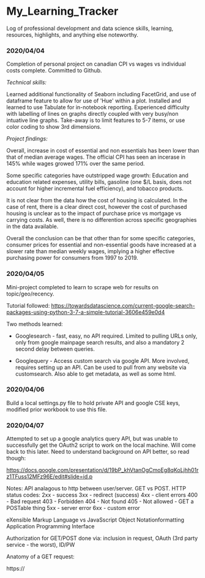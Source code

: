 # My_Learning_Tracker

Log of professional development and data science skills, learning, resources, highlights, and anything else noteworthy. 

### 2020/04/04

Completion of personal project on canadian CPI vs wages vs individual costs complete. Committed to Github.

*Technical skills:*

Learned additional functionality of Seaborn including FacetGrid, and use of dataframe feature to allow for use of 'Hue' within a plot. Installed and learned to use Tabulate for in-notebook reporting. Experienced difficulty with labelling of lines on graphs directly coupled with very busy/non intuative line graphs. Take-away is to limit features to 5-7 items, or use color coding to show 3rd dimensions.

*Project findings:*

Overall, increase in cost of essential and non essentials has been lower than that of median average wages. The official CPI has seen an incerase in 145% while wages growed 171% over the same period.

Some specific categories have outstripped wage growth: Education and education related expenses, utility bills, gasoline (one $/L basis, does not account for higher incremental fuel efficiency), and tobacco products.

It is not clear from the data how the cost of housing is calculated. In the case of rent, there is a clear direct cost, however the cost of purchased housing is unclear as to the impact of purchase price vs mortgage vs carrying costs. As well, there is no differention across specific geographies in the data available.

Overall the conclusion can be that other than for some specific categories, consumer prices for essential and non-essential goods have increased at a slower rate than median weekly wages, implying a higher effective purchasing power for consumers from 1997 to 2019.

### 2020/04/05

Mini-project completed to learn to scrape web for results on topic/geo/recency.

Tutorial followed: https://towardsdatascience.com/current-google-search-packages-using-python-3-7-a-simple-tutorial-3606e459e0d4

Two methods learned:

* Googlesearch - fast, easy, no API required. Limited to pulling URLs only, only from google mainpage search results, and also a mandatory 2 second delay between queries.

* Googlequery - Access custom search via google API. More involved, requires setting up an API. Can be used to pull from any website via customsearch. Also able to get metadata, as well as some html.

### 2020/04/06

Build a local settings.py file to hold private API and google CSE keys, modified prior workbook to use this file.

### 2020/04/07

Attempted to set up a google analytics query API, but was unable to successfully get the OAuth2 script to work on the local machine. Will come back to this later. Need to understand background on API better, so read though:

https://docs.google.com/presentation/d/19bP_khVtanOgCmoEg8qKoLjhh01rz1TFuss12MFz96E/edit#slide=id.p

Notes:
API analagous to http between user/server. GET vs POST.
HTTP status codes:
2xx - success
3xx - redirect (success)
4xx - client errors
400 - Bad request
403 - Forbidden
404 - Not found
405 - Not allowed - GET a POSTable thing
5xx - server error
6xx - custom error

eXensible Markup Language vs JavaSscript Object Notationformatting
Application Programming Interface

Authorization for GET/POST done via: inclusion in request, OAuth (3rd party service - the worst), ID/PW

Anatomy of a GET request:

https:// 
<div class = 'text-blue mb-2>
              Root URL
              </div>
              /API url/API endpoint(action)/?(indicated following is params)/Param1&Param2

Tools: 

cURL, Postman, browser via extension

Look for local libraries (python etc) for any substaintial service. This will make life easier to interact with the API.


